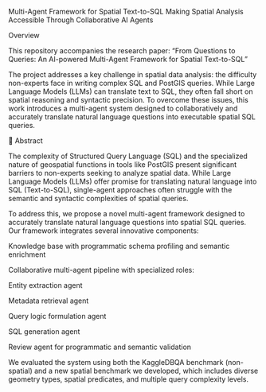 Multi-Agent Framework for Spatial Text-to-SQL
Making Spatial Analysis Accessible Through Collaborative AI Agents

Overview

This repository accompanies the research paper:
“From Questions to Queries: An AI-powered Multi-Agent Framework for Spatial Text-to-SQL”

The project addresses a key challenge in spatial data analysis: the difficulty non-experts face in writing complex SQL and PostGIS queries. While Large Language Models (LLMs) can translate text to SQL, they often fall short on spatial reasoning and syntactic precision.
To overcome these issues, this work introduces a multi-agent system designed to collaboratively and accurately translate natural language questions into executable spatial SQL queries.

🧩 Abstract

The complexity of Structured Query Language (SQL) and the specialized nature of geospatial functions in tools like PostGIS present significant barriers to non-experts seeking to analyze spatial data. While Large Language Models (LLMs) offer promise for translating natural language into SQL (Text-to-SQL), single-agent approaches often struggle with the semantic and syntactic complexities of spatial queries.

To address this, we propose a novel multi-agent framework designed to accurately translate natural language questions into spatial SQL queries. Our framework integrates several innovative components:

Knowledge base with programmatic schema profiling and semantic enrichment

Collaborative multi-agent pipeline with specialized roles:

Entity extraction agent

Metadata retrieval agent

Query logic formulation agent

SQL generation agent

Review agent for programmatic and semantic validation

We evaluated the system using both the KaggleDBQA benchmark (non-spatial) and a new spatial benchmark we developed, which includes diverse geometry types, spatial predicates, and multiple query complexity levels.
